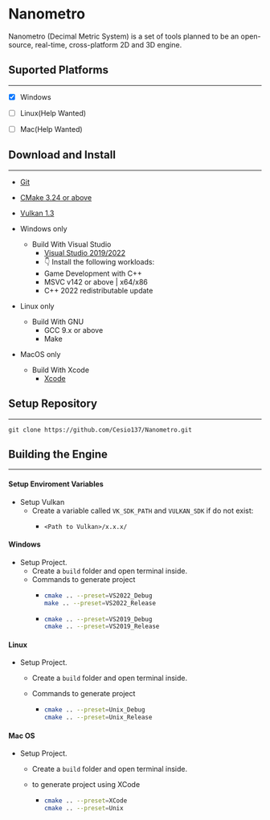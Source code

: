 # Nanometro

Nanometro (Decimal Metric System) is a set of tools planned to be an open-source, real-time, cross-platform 2D and 3D engine.

## Suported Platforms

---

- [x] Windows

- [ ] Linux(Help Wanted)

- [ ] Mac(Help Wanted)

## Download and Install

---

- [Git](https://git-scm.com)

- [CMake 3.24 or above](https://cmake.org/download/)

- [Vulkan 1.3](https://vulkan.lunarg.com)

- Windows only
  - Build With Visual Studio
    - [Visual Studio 2019/2022](https://visualstudio.microsoft.com/downloads/)
    - 👇 Install the following workloads:
    - Game Development with C++
    - MSVC v142 or above | x64/x86
    - C++ 2022 redistributable update

- Linux only
  - Build With GNU
    - GCC 9.x or above
    - Make

- MacOS only
  - Build With Xcode
    - [Xcode](https://developer.apple.com/xcode/)
  
## Setup Repository

---

```shell
git clone https://github.com/Cesio137/Nanometro.git
```

## Building the Engine

---

#### Setup Enviroment Variables

* Setup Vulkan  
  * Create a variable called `VK_SDK_PATH` and `VULKAN_SDK` if do not exist:
    * ```Path
      <Path to Vulkan>/x.x.x/
      ```

#### Windows

* Setup Project.
  * Create a `build` folder and open terminal inside.
  * Commands to generate project
    * ```bash
      cmake .. --preset=VS2022_Debug
      make .. --preset=VS2022_Release
      ```
    * ```bash
      cmake .. --preset=VS2019_Debug
      cmake .. --preset=VS2019_Release
      ```

#### Linux

* Setup Project.
  
  * Create a `build` folder and open terminal inside.
  
  * Commands to generate project
    
    * ```bash
      cmake .. --preset=Unix_Debug
      cmake .. --preset=Unix_Release
      ```    

#### Mac OS

* Setup Project.
  
  * Create a `build` folder and open terminal inside.
  
  * to generate project using XCode
    
    * ```bash
      cmake .. --preset=XCode
      cmake .. --preset=Unix
      ```